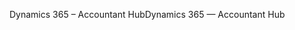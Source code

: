 <span data-ttu-id="c4aa5-101">Dynamics 365 – Accountant Hub</span><span class="sxs-lookup"><span data-stu-id="c4aa5-101">Dynamics 365 — Accountant Hub</span></span>
